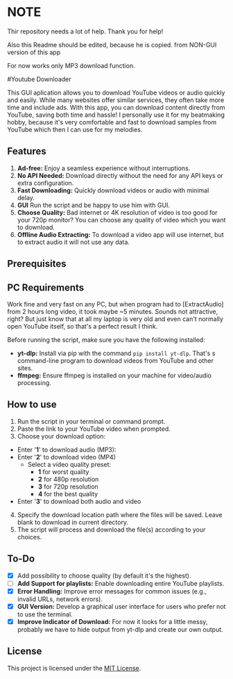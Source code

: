 # NOTE

Thir repository needs a lot of help. Thank you for help!

Also this Readme should be edited, because he is copied. from NON-GUI version of this app

For now works only MP3 download function.

#Youtube Downloader

This GUI aplication allows you to download YouTube videos or audio quickly and easily. While many websites offer similar services, they often take more time and include ads. With this app, you can download content directly from YouTube, saving both time and hassle! I personally use it for my beatmaking hobby, because it's very comfortable and fast to download samples from YouTube which then I can use for my melodies.

## Features
1. **Ad-free:** Enjoy a seamless experience without interruptions.
2. **No API Needed:** Download directly without the need for any API keys or extra configuration.
3. **Fast Downloading:** Quickly download videos or audio with minimal delay.
4. **GUI** Run the script and be happy to use him with GUI.
5. **Choose Quality:** Bad internet or 4K resolution of video is too good for your 720p monitor? You can choose any quality of video which you want to download.
6. **Offline Audio Extracting:** To download a video app will use internet, but to extract audio it will not use any data.

## Prerequisites

## PC Requirements

Work fine and very fast on any PC, but when program had to [ExtractAudio] from 2 hours long video, it took maybe ~5 minutes. Sounds not attractive, right? But just know that at all my laptop is very old and even can't normally open YouTube itself, so that's a perfect result I think.

Before running the script, make sure you have the following installed:
- **yt-dlp:** Install via pip with the command `pip install yt-dlp`. That's s command-line program to download videos from YouTube and other sites. 
- **ffmpeg:** Ensure ffmpeg is installed on your machine for video/audio processing.

## How to use

1. Run the script in your terminal or command prompt.
2. Paste the link to your YouTube video when prompted.
3. Choose your download option:
- Enter '**1**' to download audio (MP3):
- Enter '**2**' to download video (MP4)
    - Select a video quality preset:
        - **1** for worst quality
        - **2** for 480p resolution
        - **3** for 720p resolution
        - **4** for the best quality
- Enter '**3**' to download both audio and video
4. Specify the download location path where the files will be saved. Leave blank to download in current directory.
5. The script will process and download the file(s) according to your choices.

## To-Do

- [X] Add possibility to choose quality (by default it's the highest).
- [ ] **Add Support for playlists:** Enable downloading entire YouTube playlists.
- [X] **Error Handling:** Improve error messages for common issues (e.g., invalid URLs, network errors).
- [X] **GUI Version:** Develop a graphical user interface for users who prefer not to use the terminal.
- [X] **Improve Indicator of Download:** For now it looks for a little messy, probably we have to hide output from yt-dlp and create our own output.

## License

This project is licensed under the [MIT License](./LICENSE).
